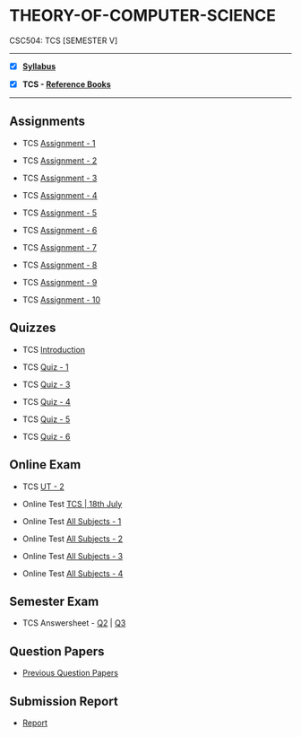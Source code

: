 # THEORY-OF-COMPUTER-SCIENCE
 CSC504: TCS [SEMESTER V]

---
 
 - [X] **[Syllabus](https://github.com/Amey-Thakur/THEORY-OF-COMPUTER-SCIENCE/blob/main/Syllabus/TE%20BE%20Comp%20Engg%20CBCGS%20Syllabus.pdf)**
 
 - [X] **TCS - [Reference Books](https://github.com/Amey-Thakur/THEORY-OF-COMPUTER-SCIENCE/tree/main/Reference%20Books)**

---

## Assignments
 
 - TCS [Assignment - 1](https://github.com/Amey-Thakur/THEORY-OF-COMPUTER-SCIENCE/blob/main/Assignments/Amey_B-50_TCS_Assignment-1.pdf)
 
 - TCS [Assignment - 2](https://github.com/Amey-Thakur/THEORY-OF-COMPUTER-SCIENCE/blob/main/Assignments/Amey_B-50_TCS_Assignment-2.pdf)
 
 - TCS [Assignment - 3](https://github.com/Amey-Thakur/THEORY-OF-COMPUTER-SCIENCE/blob/main/Assignments/Amey_B-50_TCS_Assignment-3.pdf)
 
 - TCS [Assignment - 4](https://github.com/Amey-Thakur/THEORY-OF-COMPUTER-SCIENCE/blob/main/Assignments/Amey_B-50_TCS_Assignment-4.pdf)
 
 - TCS [Assignment - 5](https://github.com/Amey-Thakur/THEORY-OF-COMPUTER-SCIENCE/blob/main/Assignments/Amey_B-50_TCS_Assignment-5.pdf)
 
 - TCS [Assignment - 6](https://github.com/Amey-Thakur/THEORY-OF-COMPUTER-SCIENCE/blob/main/Assignments/Amey_B-50_TCS_Assignment-6.pdf)
 
 - TCS [Assignment - 7](https://github.com/Amey-Thakur/THEORY-OF-COMPUTER-SCIENCE/blob/main/Assignments/Amey_B-50_TCS_Assignment-7.pdf)
 
 
 - TCS [Assignment - 8](https://github.com/Amey-Thakur/THEORY-OF-COMPUTER-SCIENCE/blob/main/Assignments/Amey_B-50_TCS_Assignment-8.pdf)
 
 - TCS [Assignment - 9](https://github.com/Amey-Thakur/THEORY-OF-COMPUTER-SCIENCE/blob/main/Assignments/Amey_B-50_TCS_Assignment-9.pdf)
 
 - TCS [Assignment - 10](https://github.com/Amey-Thakur/THEORY-OF-COMPUTER-SCIENCE/blob/main/Assignments/Amey_B-50_TCS_Assignment-10.pdf)


## Quizzes
 
 - TCS [Introduction](https://github.com/Amey-Thakur/THEORY-OF-COMPUTER-SCIENCE/blob/main/Quizzes/TCS%20Introduction.pdf)
 
 - TCS [Quiz - 1](https://github.com/Amey-Thakur/THEORY-OF-COMPUTER-SCIENCE/blob/main/Quizzes/TCS%20%20Quiz%20-%201.pdf)
 
 - TCS [Quiz - 3](https://github.com/Amey-Thakur/THEORY-OF-COMPUTER-SCIENCE/blob/main/Quizzes/TCS%20%20Quiz%20-%203.pdf)
 
 - TCS [Quiz - 4](https://github.com/Amey-Thakur/THEORY-OF-COMPUTER-SCIENCE/blob/main/Quizzes/TCS%20%20Quiz%20-%204.pdf)
 
 - TCS [Quiz - 5](https://github.com/Amey-Thakur/THEORY-OF-COMPUTER-SCIENCE/blob/main/Quizzes/TCS%20%20Quiz%20-%205.pdf)
 
 - TCS [Quiz - 6](https://github.com/Amey-Thakur/THEORY-OF-COMPUTER-SCIENCE/blob/main/Quizzes/TCS%20%20Quiz%20-%206.pdf)


## Online Exam
 
 - TCS [UT - 2](https://github.com/Amey-Thakur/THEORY-OF-COMPUTER-SCIENCE/blob/main/Online%20Exam/TCS%20UT-2.png)
 
 - Online Test [TCS | 18th July](https://github.com/Amey-Thakur/THEORY-OF-COMPUTER-SCIENCE/blob/main/Online%20Exam/Online%20Test_TCS(TE_B)_18%20july.pdf) 

 - Online Test [All Subjects - 1](https://github.com/Amey-Thakur/THEORY-OF-COMPUTER-SCIENCE/blob/main/Online%20Exam/TE_B_Online_Test(All%20Subject)-1.pdf)
 
 - Online Test [All Subjects - 2](https://github.com/Amey-Thakur/THEORY-OF-COMPUTER-SCIENCE/blob/main/Online%20Exam/TE_B_Online_Test(All%20Subject)-2.pdf)
 
 - Online Test [All Subjects - 3](https://github.com/Amey-Thakur/THEORY-OF-COMPUTER-SCIENCE/blob/main/Online%20Exam/TE_B_Online_Test(All%20Subject)-3.pdf)
 
 - Online Test [All Subjects - 4](https://github.com/Amey-Thakur/THEORY-OF-COMPUTER-SCIENCE/blob/main/Online%20Exam/TE_B_Online_Test(All%20Subject)-4.pdf)


## Semester Exam
 
 - TCS Answersheet - [Q2](https://github.com/Amey-Thakur/THEORY-OF-COMPUTER-SCIENCE/blob/main/Semester%20Exam/Q.2_TCS.pdf) | [Q3](https://github.com/Amey-Thakur/THEORY-OF-COMPUTER-SCIENCE/blob/main/Semester%20Exam/Q.3_TCS.pdf)


## Question Papers
 
 - [Previous Question Papers](https://github.com/Amey-Thakur/THEORY-OF-COMPUTER-SCIENCE/tree/main/Question%20Papers)


## Submission Report 
 
 - [Report](https://github.com/Amey-Thakur/THEORY-OF-COMPUTER-SCIENCE/blob/main/Submission%20Report/Amey_B-50_TCS_Submission_Report.pdf)
